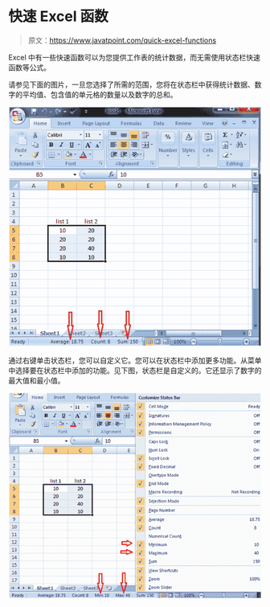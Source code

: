 # 快速 Excel 函数

> 原文：<https://www.javatpoint.com/quick-excel-functions>

Excel 中有一些快速函数可以为您提供工作表的统计数据，而无需使用状态栏快速函数等公式。

请参见下面的图片，一旦您选择了所需的范围，您将在状态栏中获得统计数据、数字的平均值、包含值的单元格的数量以及数字的总和。

![Quick Excel Functions 1](img/4e3ec918945d620fa4b28eb7195a6995.png)

通过右键单击状态栏，您可以自定义它。您可以在状态栏中添加更多功能。从菜单中选择要在状态栏中添加的功能。见下图，状态栏是自定义的。它还显示了数字的最大值和最小值。

![Quick Excel Functions 2](img/1f5fb25b97421eb7c835d7794849c324.png)